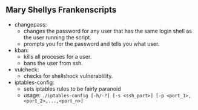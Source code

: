 Mary Shellys Frankenscripts 
---------------------------
 - changepass:
   - changes the password for any user that has the same login shell as the user running the script.
   - prompts you for the password and tells you what user.
 - kban:
   - kills all proceses for a user.
   - bans the user from ssh.
 - vulcheck:
   - checks for shellshock vulnerablility.
 - iptables-config:
   - sets iptables rules to be fairly paranoid
   - usage: `./iptables-config [-h/-?] [-s <ssh_port>] [-p <port_1>,<port_2>,...,<port_n>]`
